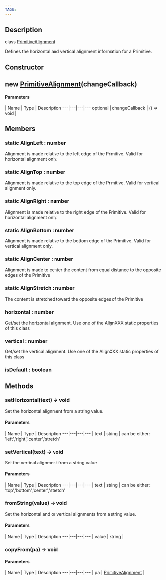 ```yaml
---
TAGS:
---
```

## Description

class [PrimitiveAlignment](/classes/2.0/PrimitiveAlignment)

Defines the horizontal and vertical alignment information for a Primitive.

## Constructor

## new [PrimitiveAlignment](/classes/2.0/PrimitiveAlignment)(changeCallback)



#### Parameters
 | Name | Type | Description
---|---|---|---
optional | changeCallback | () =&gt; void | 

## Members

### static AlignLeft : number

Alignment is made relative to the left edge of the Primitive. Valid for horizontal alignment only.

### static AlignTop : number

Alignment is made relative to the top edge of the Primitive. Valid for vertical alignment only.

### static AlignRight : number

Alignment is made relative to the right edge of the Primitive. Valid for horizontal alignment only.

### static AlignBottom : number

Alignment is made relative to the bottom edge of the Primitive. Valid for vertical alignment only.

### static AlignCenter : number

Alignment is made to center the content from equal distance to the opposite edges of the Primitive

### static AlignStretch : number

The content is stretched toward the opposite edges of the Primitive

### horizontal : number

Get/set the horizontal alignment. Use one of the AlignXXX static properties of this class

### vertical : number

Get/set the vertical alignment. Use one of the AlignXXX static properties of this class

### isDefault : boolean



## Methods

### setHorizontal(text) &rarr; void

Set the horizontal alignment from a string value.

#### Parameters
 | Name | Type | Description
---|---|---|---
 | text | string |  can be either: 'left','right','center','stretch'

### setVertical(text) &rarr; void

Set the vertical alignment from a string value.

#### Parameters
 | Name | Type | Description
---|---|---|---
 | text | string |  can be either: 'top','bottom','center','stretch'

### fromString(value) &rarr; void

Set the horizontal and or vertical alignments from a string value.

#### Parameters
 | Name | Type | Description
---|---|---|---
 | value | string | 

### copyFrom(pa) &rarr; void



#### Parameters
 | Name | Type | Description
---|---|---|---
 | pa | [PrimitiveAlignment](/classes/2.0/PrimitiveAlignment) | 

